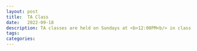 ```yaml
---
layout: post
title:  TA Class
date:   2022-09-18
description: TA classes are held on Sundays at <b>12:00PM<b/> in class <b>202<b/>.
tags: 
categories: 
---
```

